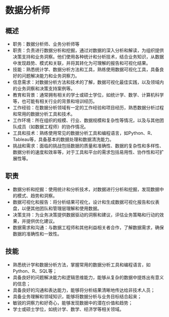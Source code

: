 # 数据分析师

## 概述

- 职务：数据分析师、业务分析师等
- 职责：负责进行数据分析和挖掘，通过对数据的深入分析和解读，为组织提供决策支持和业务洞察。他们使用各种统计和分析技术，结合业务知识，从数据中发现趋势、模式和关联，并将其转化为可理解的报告和可视化结果。
- 技能：熟悉统计学、数据分析方法和工具，熟练使用数据可视化工具，具备良好的问题解决能力和业务洞察力。
- 信息需求：对数据分析方法和技术的了解，数据可视化最佳实践，以及领域内的业务洞察和决策支持案例等。
- 教育和背景：通常拥有相关的学士或硕士学位，如统计学、数学、计算机科学等，也可能有相关行业的背景和培训经历。
- 工作经验：在数据分析领域有一定的工作经验和项目经历，熟悉数据分析过程和常用的数据分析工具和技术。
- 工作环境：所在组织的规模、行业、数据规模和复杂性等情况，以及与其他团队成员（如数据工程师）的协作情况。
- 工具和技术：熟练使用常见的数据分析工具和编程语言，如Python、R、Tableau等，具备基本的数据处理和数据清洗能力。
- 挑战和需求：面临的挑战包括数据的质量和准确性、数据的复杂性和多样性、数据分析的速度和效率等，对于工具和平台的需求包括易用性、协作性和可扩展性等。

## 职责

- 数据分析和挖掘：使用统计和分析技术，对数据进行分析和挖掘，发现数据中的模式、趋势和洞察。
- 数据可视化和报告：将分析结果可视化，设计和生成数据可视化报告和仪表盘，以便其他团队和管理层理解和使用数据。
- 决策支持：为业务决策提供数据驱动的洞察和建议，评估业务策略和行动的效果，并提供优化建议。
- 数据需求和沟通：与数据工程师和其他利益相关者合作，了解数据需求，确保数据的准确性和一致性。

## 技能

- 熟悉统计学和数据分析方法，掌握常用的数据分析工具和编程语言，如Python、R、SQL等；
- 具备良好的问题解决能力和逻辑思维能力，能够从复杂的数据中提炼出有意义的信息；
- 具备良好的沟通和表达能力，能够将分析结果清晰地传达给非技术人员；
- 具备业务理解和领域知识，能够将数据分析与业务目标结合起来；
- 敏锐的洞察力和好奇心，能够发现数据中的潜在价值和趋势；
- 学士或硕士学位，如统计学、数学、经济学等相关领域。
